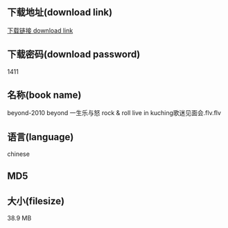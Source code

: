 ## 下载地址(download link)
[下载链接 download link](https://voluble-croquembouche-d321dc.netlify.app/?s=beyond-2010+beyond+%E4%B8%80%E7%94%9F%E4%B9%90%E4%B8%8E%E6%80%92+rock+%26+roll+live+in+kuching%E6%AD%8C%E8%BF%B7%E8%A7%81%E9%9D%A2%E4%BC%9A.flv)

## 下载密码(download password)
1411

## 名称(book name)
beyond-2010 beyond 一生乐与怒 rock & roll live in kuching歌迷见面会.flv.flv

## 语言(language)
chinese

## MD5


## 大小(filesize)
38.9 MB
